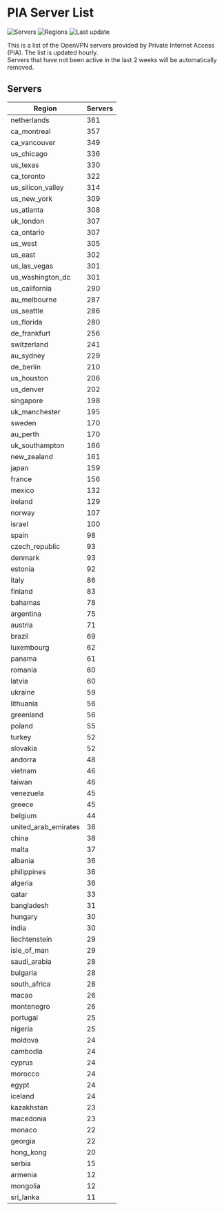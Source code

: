 # PIA Server List

![Servers](https://img.shields.io/badge/servers-11,717-blue)
![Regions](https://img.shields.io/badge/regions-97-blue)
![Last update](https://img.shields.io/badge/last_updated-Tue_Apr_30_02:02:24_UTC_2024-blue)

This is a list of the OpenVPN servers provided by Private Internet Access (PIA). The list is updated hourly. </br>
Servers that have not been active in the last 2 weeks will be automatically removed.

## Servers
| Region               | Servers |
|----------------------|---------|
| netherlands | 361 |
| ca_montreal | 357 |
| ca_vancouver | 349 |
| us_chicago | 336 |
| us_texas | 330 |
| ca_toronto | 322 |
| us_silicon_valley | 314 |
| us_new_york | 309 |
| us_atlanta | 308 |
| uk_london | 307 |
| ca_ontario | 307 |
| us_west | 305 |
| us_east | 302 |
| us_las_vegas | 301 |
| us_washington_dc | 301 |
| us_california | 290 |
| au_melbourne | 287 |
| us_seattle | 286 |
| us_florida | 280 |
| de_frankfurt | 256 |
| switzerland | 241 |
| au_sydney | 229 |
| de_berlin | 210 |
| us_houston | 206 |
| us_denver | 202 |
| singapore | 198 |
| uk_manchester | 195 |
| sweden | 170 |
| au_perth | 170 |
| uk_southampton | 166 |
| new_zealand | 161 |
| japan | 159 |
| france | 156 |
| mexico | 132 |
| ireland | 129 |
| norway | 107 |
| israel | 100 |
| spain | 98 |
| czech_republic | 93 |
| denmark | 93 |
| estonia | 92 |
| italy | 86 |
| finland | 83 |
| bahamas | 78 |
| argentina | 75 |
| austria | 71 |
| brazil | 69 |
| luxembourg | 62 |
| panama | 61 |
| romania | 60 |
| latvia | 60 |
| ukraine | 59 |
| lithuania | 56 |
| greenland | 56 |
| poland | 55 |
| turkey | 52 |
| slovakia | 52 |
| andorra | 48 |
| vietnam | 46 |
| taiwan | 46 |
| venezuela | 45 |
| greece | 45 |
| belgium | 44 |
| united_arab_emirates | 38 |
| china | 38 |
| malta | 37 |
| albania | 36 |
| philippines | 36 |
| algeria | 36 |
| qatar | 33 |
| bangladesh | 31 |
| hungary | 30 |
| india | 30 |
| liechtenstein | 29 |
| isle_of_man | 29 |
| saudi_arabia | 28 |
| bulgaria | 28 |
| south_africa | 28 |
| macao | 26 |
| montenegro | 26 |
| portugal | 25 |
| nigeria | 25 |
| moldova | 24 |
| cambodia | 24 |
| cyprus | 24 |
| morocco | 24 |
| egypt | 24 |
| iceland | 24 |
| kazakhstan | 23 |
| macedonia | 23 |
| monaco | 22 |
| georgia | 22 |
| hong_kong | 20 |
| serbia | 15 |
| armenia | 12 |
| mongolia | 12 |
| sri_lanka | 11 |